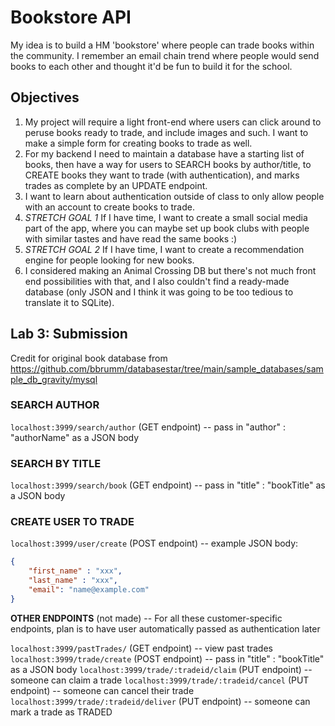 # Bookstore API

My idea is to build a HM 'bookstore' where people can trade books within the community.
I remember an email chain trend where people would send books to each other and thought it'd be fun to build it for the school.

## Objectives

1. My project will require a light front-end where users can click around to peruse books ready to trade, and include images and such. I want to make a simple form for creating books to trade as well.  
2. For my backend I need to maintain a database have a starting list of books, then have a way for users to SEARCH books by author/title, to CREATE books they want to trade (with authentication), and marks trades as complete by an UPDATE endpoint.
3. I want to learn about authentication outside of class to only allow people with an account to create books to trade.
4. *STRETCH GOAL 1* If I have time, I want to create a small social media part of the app, where you can maybe set up book clubs with people with similar tastes and have read the same books :)
5. *STRETCH GOAL 2* If I have time, I want to create a recommendation engine for people looking for new books.
6. I considered making an Animal Crossing DB but there's not much front end possibilities with that, and I also couldn't find a ready-made database (only JSON and I think it was going to be too tedious to translate it to SQLite).

## Lab 3: Submission

Credit for original book database from <https://github.com/bbrumm/databasestar/tree/main/sample_databases/sample_db_gravity/mysql>

### SEARCH AUTHOR

`localhost:3999/search/author` (GET endpoint)
-- pass in "author" : "authorName" as a JSON body

### SEARCH BY TITLE

`localhost:3999/search/book` (GET endpoint)
-- pass in "title" : "bookTitle" as a JSON body

### CREATE USER TO TRADE

`localhost:3999/user/create` (POST endpoint)
-- example JSON body:

```JSON
{
    "first_name" : "xxx", 
    "last_name" : "xxx", 
    "email": "name@example.com"
}
```

**OTHER ENDPOINTS** (not made)
-- For all these customer-specific endpoints, plan is to have user automatically passed as authentication later

`localhost:3999/pastTrades/` (GET endpoint)
-- view past trades
`localhost:3999/trade/create` (POST endpoint)
-- pass in "title" : "bookTitle" as a JSON body
`localhost:3999/trade/:tradeid/claim` (PUT endpoint)
-- someone can claim a trade
`localhost:3999/trade/:tradeid/cancel` (PUT endpoint)
-- someone can cancel their trade
`localhost:3999/trade/:tradeid/deliver` (PUT endpoint)
-- someone can mark a trade as TRADED
